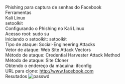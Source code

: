 Phishing para captura de senhas do Facebook
<br>
Ferramentas
<br>
Kali Linux
<br>
setoolkit
<br>
Configurando o Phishing no Kali Linux
<br>
Acesso root: sudo su
<br>
Iniciando o setoolkit: setoolkit
<br>
Tipo de ataque: Social-Engineering Attacks
<br>
Vetor de ataque: Web Site Attack Vectors
<br>
Método de ataque: Credential Harvester Attack Method 
<br>
Método de ataque: Site Cloner
<br>
Obtendo o endereço da máquina: ifconfig
<br>
URL para clone: http://www.facebook.com
<br>
Resutados
![passwd](https://github.com/LeoAquino54/PhishingTeste/assets/99769679/53c72765-9e5a-42c0-8783-b7a1c49ad54f)
